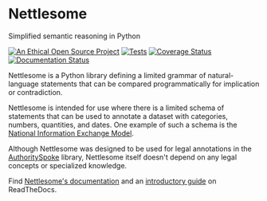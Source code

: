 # Nettlesome

Simplified semantic reasoning in Python

[![An Ethical Open Source Project](https://img.shields.io/badge/open-ethical-%234baaaa)](https://ethicalsource.dev/licenses/) [![Tests](https://github.com/mscarey/nettlesome/actions/workflows/python-package.yml/badge.svg)](https://github.com/mscarey/nettlesome/actions) [![Coverage Status](https://coveralls.io/repos/github/mscarey/nettlesome/badge.svg?branch=master)](https://coveralls.io/github/mscarey/nettlesome?branch=master) [![Documentation Status](https://readthedocs.org/projects/nettlesome/badge/?version=latest)](https://nettlesome.readthedocs.io/en/latest/?badge=latest)

Nettlesome is a Python
library defining a limited grammar of natural-language statements
that can be compared programmatically for implication or contradiction.

Nettlesome is intended for use where there is a limited schema of statements
that can be used to annotate a dataset with categories, numbers, quantities,
and dates. One example of such a schema is
the [National Information Exchange Model](https://github.com/NIEM/NIEM-Releases/tree/niem-5.0).

Although Nettlesome was designed to be used for legal annotations in
the [AuthoritySpoke](https://github.com/mscarey/AuthoritySpoke) library,
Nettlesome itself doesn't depend on any legal concepts or specialized knowledge.

Find [Nettlesome's documentation](https://nettlesome.readthedocs.io/) and an [introductory guide](https://nettlesome.readthedocs.io/en/latest/guides/intro.html) on ReadTheDocs.
